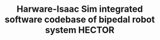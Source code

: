 ---
title: "Harware-Isaac Sim integrated software codebase of bipedal robot system HECTOR"
excerpt: "Developed an unified software codebase for running HECTOR robot in both Isaac Sim and real hardware, with my labmate Junnoske <br/><img src='/images/500x300.png'>"
collection: portfolio
---